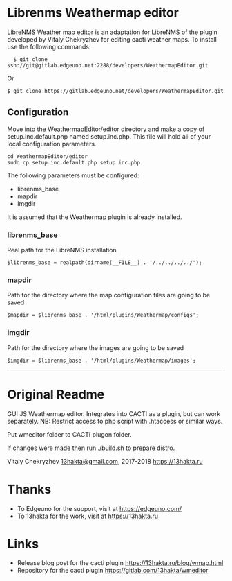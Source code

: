 # Librenms Weathermap editor

LibreNMS Weather map editor is an adaptation for LibreNMS of the plugin developed by Vitaly Chekryzhev for editing cacti
weather maps.
 To install use the following commands:

````
  $ git clone ssh://git@gitlab.edgeuno.net:2288/developers/WeathermapEditor.git
````

Or

````
$ git clone https://gitlab.edgeuno.net/developers/WeathermapEditor.git
````

## Configuration

Move into the WeathermapEditor/editor directory and make a copy of setup.inc.default.php named setup.inc.php. This file
will hold all of your local configuration parameters.

```
cd WeathermapEditor/editor
sudo cp setup.inc.default.php setup.inc.php
```

The following parameters must be configured:

- librenms_base
- mapdir
- imgdir

It is assumed that the Weathermap plugin is already installed.

### librenms_base

Real path for the LibreNMS installation

```injectablephp
$librenms_base = realpath(dirname(__FILE__) . '/../../../../');
```

### mapdir

Path for the directory where the map configuration files are going to be saved

```injectablephp
$mapdir = $librenms_base . '/html/plugins/Weathermap/configs';
```

### imgdir

Path for the directory where the images are going to be saved

```injectablephp
$imgdir = $librenms_base . '/html/plugins/Weathermap/images';
```

----

# Original Readme

GUI JS Weathermap editor. Integrates into CACTI as a plugin, but can work separately. NB: Restrict access to php script
with .htaccess or similar ways.

Put wmeditor folder to CACTI plugon folder.

If changes were made then run ./build.sh to prepare distro.

Vitaly Chekryzhev <13hakta@gmail.com>, 2017-2018
https://13hakta.ru

# Thanks

- To Edgeuno for the support, visit at https://edgeuno.com/
- To 13hakta for the work, visit at https://13hakta.ru

# Links

- Release blog post for the cacti plugin https://13hakta.ru/blog/wmap.html
- Repository for the cacti plugin https://gitlab.com/13hakta/wmeditor
